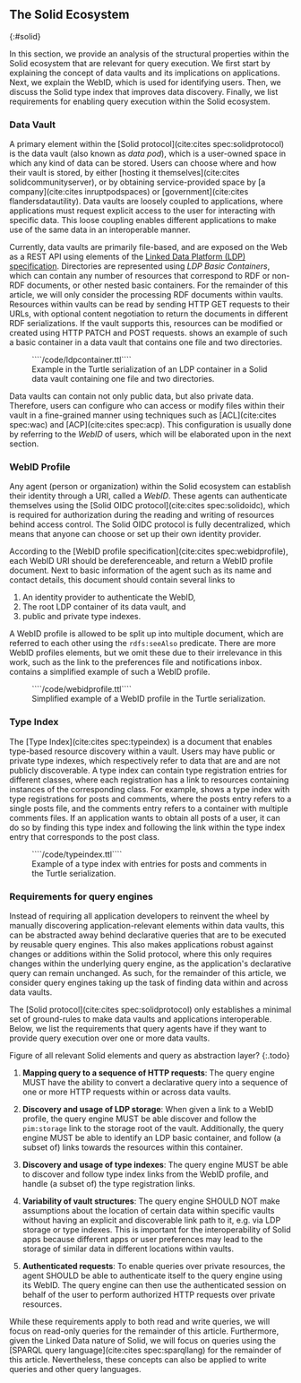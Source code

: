 ## The Solid Ecosystem
{:#solid}

In this section, we provide an analysis of the structural properties within the Solid ecosystem
that are relevant for query execution.
We first start by explaining the concept of data vaults and its implications on applications.
Next, we explain the WebID, which is used for identifying users.
Then, we discuss the Solid type index that improves data discovery.
Finally, we list requirements for enabling query execution within the Solid ecosystem.

### Data Vault

A primary element within the [Solid protocol](cite:cites spec:solidprotocol) is
the data vault (also known as *data pod*), which is a user-owned space in which any kind of data can be stored.
Users can choose where and how their vault is stored,
by either [hosting it themselves](cite:cites solidcommunityserver),
or by obtaining service-provided space by [a company](cite:cites inruptpodspaces) or [government](cite:cites flandersdatautility).
Data vaults are loosely coupled to applications,
where applications must request explicit access to the user for interacting with specific data.
This loose coupling enables different applications to make use of the same data in an interoperable manner.

Currently, data vaults are primarily file-based, and are exposed on the Web as a REST API
using elements of the [Linked Data Platform (LDP) specification](spec:ldp).
Directories are represented using *LDP Basic Containers*,
which can contain any number of resources that correspond to RDF or non-RDF documents,
or other nested basic containers.
For the remainder of this article, we will only consider the processing RDF documents within vaults.
Resources within vaults can be read by sending HTTP GET requests to their URLs,
with optional content negotiation to return the documents in different RDF serializations.
If the vault supports this, resources can be modified or created using HTTP PATCH and POST requests.
[](#example-ldpcontainer) shows an example of such a basic container in a data vault that contains one file and two directories.

<figure id="example-ldpcontainer" class="listing">
````/code/ldpcontainer.ttl````
<figcaption markdown="block">
Example in the Turtle serialization of an LDP container in a Solid data vault containing one file and two directories.
</figcaption>
</figure>

Data vaults can contain not only public data, but also private data.
Therefore, users can configure who can access or modify files within their vault in a fine-grained manner
using techniques such as [ACL](cite:cites spec:wac) and [ACP](cite:cites spec:acp).
This configuration is usually done by referring to the *WebID* of users,
which will be elaborated upon in the next section.

### WebID Profile

Any agent (person or organization) within the Solid ecosystem can establish their identity through a URI, called a *WebID*.
These agents can authenticate themselves using the [Solid OIDC protocol](cite:cites spec:solidoidc),
which is required for authorization during the reading and writing of resources behind access control.
The Solid OIDC protocol is fully decentralized, which means that anyone can choose or set up their own identity provider.

According to the [WebID profile specification](cite:cites spec:webidprofile),
each WebID URI should be dereferenceable, and return a WebID profile document.
Next to basic information of the agent such as its name and contact details,
this document should contain several links to

1. An identity provider to authenticate the WebID,
2. The root LDP container of its data vault, and
3. public and private type indexes.

A WebID profile is allowed to be split up into multiple document,
which are referred to each other using the `rdfs:seeAlso` predicate.
There are more WebID profiles elements, but we omit these due to their irrelevance in this work,
such as the link to the preferences file and notifications inbox.
[](#example-webidprofile) contains a simplified example of such a WebID profile.

<figure id="example-webidprofile" class="listing">
````/code/webidprofile.ttl````
<figcaption markdown="block">
Simplified example of a WebID profile in the Turtle serialization.
</figcaption>
</figure>

### Type Index

The [Type Index](cite:cites spec:typeindex) is a document that enables type-based resource discovery within a vault.
Users may have public or private type indexes, which respectively refer to data that are and are not publicly discoverable.
A type index can contain type registration entries for different classes,
where each registration has a link to resources containing instances of the corresponding class.
For example, [](#example-typeindex) shows a type index with type registrations for posts and comments,
where the posts entry refers to a single posts file,
and the comments entry refers to a container with multiple comments files.
If an application wants to obtain all posts of a user,
it can do so by finding this type index and following the link within the type index entry that corresponds to the post class.

<figure id="example-typeindex" class="listing">
````/code/typeindex.ttl````
<figcaption markdown="block">
Example of a type index with entries for posts and comments in the Turtle serialization.
</figcaption>
</figure>

### Requirements for query engines

Instead of requiring all application developers to reinvent the wheel by manually discovering application-relevant elements within data vaults,
this can be abstracted away behind declarative queries that are to be executed by reusable query engines.
This also makes applications robust against changes or additions within the Solid protocol,
where this only requires changes within the underlying query engine,
as the application's declarative query can remain unchanged.
As such, for the remainder of this article, we consider query engines taking up the task of finding data within and across data vaults.

The [Solid protocol](cite:cites spec:solidprotocol) only establishes a minimal set of ground-rules to make data vaults and applications interoperable.
Below, we list the requirements that query agents have if they want to provide query execution over one or more data vaults.

Figure of all relevant Solid elements and query as abstraction layer?
{:.todo}

1. **Mapping query to a sequence of HTTP requests**:
The query engine MUST have the ability to convert a declarative query into a sequence of one or more HTTP requests within or across data vaults.

2. **Discovery and usage of LDP storage**:
When given a link to a WebID profile, the query engine MUST be able discover and follow the `pim:storage` link to the storage root of the vault.
Additionally, the query engine MUST be able to identify an LDP basic container, and follow (a subset of) links towards the resources within this container.

3. **Discovery and usage of type indexes**:
The query engine MUST be able to discover and follow type index links from the WebID profile, and handle (a subset of) the type registration links.

4. **Variability of vault structures**:
The query engine SHOULD NOT make assumptions about the location of certain data within specific vaults
without having an explicit and discoverable link path to it, e.g. via LDP storage or type indexes.
This is important for the interoperability of Solid apps because different apps or user preferences
may lead to the storage of similar data in different locations within vaults.

5. **Authenticated requests**:
To enable queries over private resources, the agent SHOULD be able to authenticate itself to the query engine using its WebID. The query engine can then use the authenticated session on behalf of the user to perform authorized HTTP requests over private resources.

While these requirements apply to both read and write queries,
we will focus on read-only queries for the remainder of this article.
Furthermore, given the Linked Data nature of Solid,
we will focus on queries using the [SPARQL query language](cite:cites spec:sparqllang) for the remainder of this article.
Nevertheless, these concepts can also be applied to write queries and other query languages.
